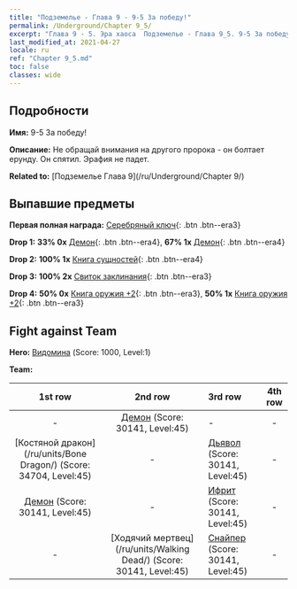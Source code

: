 ```yaml
---
title: "Подземелье - Глава 9 - 9-5 За победу!"
permalink: /Underground/Chapter 9_5/
excerpt: "Глава 9 - 5. Эра хаоса  Подземелье - Глава 9_5. 9-5 За победу!"
last_modified_at: 2021-04-27
locale: ru
ref: "Chapter 9_5.md"
toc: false
classes: wide
---
```


## Подробности

 **Имя:** 9-5 За победу!

 **Описание:** Не обращай внимания на другого пророка - он болтает ерунду. Он спятил. Эрафия не падет.

 **Related to:** [Подземелье Глава 9](/ru/Underground/Chapter 9/)

## Выпавшие предметы

 **Первая полная награда:** [Серебряный ключ](/ItemsRU/con_693/){: .btn .btn--era3}

 **Drop 1:** **33% 0x** [Демон](/ItemsRU/unt_229/){: .btn .btn--era4}, **67% 1x** [Демон](/ItemsRU/unt_229/){: .btn .btn--era4}

 **Drop 2:** **100% 1x** [Книга сущностей](/ItemsRU/mat_39/){: .btn .btn--era4}

 **Drop 3:** **100% 2x** [Свиток заклинания](/ItemsRU/con_694/){: .btn .btn--era3}

 **Drop 4:** **50% 0x** [Книга оружия +2](/ItemsRU/mat_32/){: .btn .btn--era3}, **50% 1x** [Книга оружия +2](/ItemsRU/mat_32/){: .btn .btn--era3}


## Fight against Team
 **Hero:** [Видомина](/ru/heroes/Vidomina/) (Score: 1000, Level:1)

 **Team:**


  | 1st row | 2nd row | 3rd row | 4th row |
  |:----:|:----:|:----|:----:|
  | - | [Демон](/ru/units/Demon/) (Score: 30141, Level:45)  | - | - |
  | [Костяной дракон](/ru/units/Bone Dragon/) (Score: 34704, Level:45)  | - | [Дьявол](/ru/units/Devil/) (Score: 30141, Level:45)  | - |
  | [Демон](/ru/units/Demon/) (Score: 30141, Level:45)  | - | [Ифрит](/ru/units/Efreeti/) (Score: 30141, Level:45)  | - |
  | - | [Ходячий мертвец](/ru/units/Walking Dead/) (Score: 30141, Level:45)  | [Снайпер](/ru/units/Sharpshooter/) (Score: 30141, Level:45)  | - |


